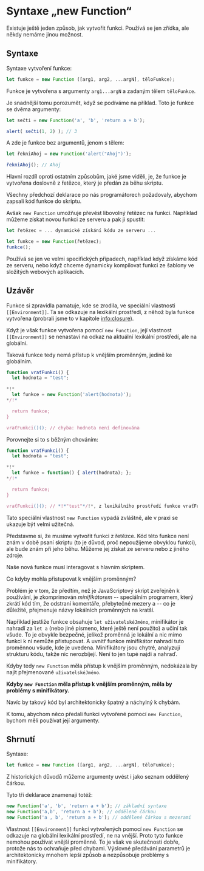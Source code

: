 
# Syntaxe „new Function“

Existuje ještě jeden způsob, jak vytvořit funkci. Používá se jen zřídka, ale někdy nemáme jinou možnost.

## Syntaxe

Syntaxe vytvoření funkce:

```js
let funkce = new Function ([arg1, arg2, ...argN], těloFunkce);
```

Funkce je vytvořena s argumenty `arg1...argN` a zadaným tělem `těloFunkce`.

Je snadnější tomu porozumět, když se podíváme na příklad. Toto je funkce se dvěma argumenty:

```js run
let sečti = new Function('a', 'b', 'return a + b');

alert( sečti(1, 2) ); // 3
```

A zde je funkce bez argumentů, jenom s tělem:

```js run
let řekniAhoj = new Function('alert("Ahoj")');

řekniAhoj(); // Ahoj
```

Hlavní rozdíl oproti ostatním způsobům, jaké jsme viděli, je, že funkce je vytvořena doslovně z řetězce, který je předán za běhu skriptu.

Všechny předchozí deklarace po nás programátorech požadovaly, abychom zapsali kód funkce do skriptu.

Avšak `new Function` umožňuje převést libovolný řetězec na funkci. Například můžeme získat novou funkci ze serveru a pak ji spustit:

```js
let řetězec = ... dynamické získání kódu ze serveru ...

let funkce = new Function(řetězec);
funkce();
```

Používá se jen ve velmi specifických případech, například když získáme kód ze serveru, nebo když chceme dynamicky kompilovat funkci ze šablony ve složitých webových aplikacích.

## Uzávěr

Funkce si zpravidla pamatuje, kde se zrodila, ve speciální vlastnosti `[[Environment]]`. Ta se odkazuje na lexikální prostředí, z něhož byla funkce vytvořena (probrali jsme to v kapitole <info:closure>).

Když je však funkce vytvořena pomocí `new Function`, její vlastnost `[[Environment]]` se nenastaví na odkaz na aktuální lexikální prostředí, ale na globální.

Taková funkce tedy nemá přístup k vnějším proměnným, jedině ke globálním.

```js run
function vraťFunkci() {
  let hodnota = "test";

*!*
  let funkce = new Function('alert(hodnota)');
*/!*

  return funkce;
}

vraťFunkci()(); // chyba: hodnota není definována
```

Porovnejte si to s běžným chováním:

```js run
function vraťFunkci() {
  let hodnota = "test";

*!*
  let funkce = function() { alert(hodnota); };
*/!*

  return funkce;
}

vraťFunkci()(); // *!*"test"*/!*, z lexikálního prostředí funkce vraťFunkci
```

Tato speciální vlastnost `new Function` vypadá zvláštně, ale v praxi se ukazuje být velmi užitečná.

Představme si, že musíme vytvořit funkci z řetězce. Kód této funkce není znám v době psaní skriptu (to je důvod, proč nepoužijeme obvyklou funkci), ale bude znám při jeho běhu. Můžeme jej získat ze serveru nebo z jiného zdroje.

Naše nová funkce musí interagovat s hlavním skriptem.

Co kdyby mohla přistupovat k vnějším proměnným?

Problém je v tom, že předtím, než je JavaScriptový skript zveřejněn k používání, je zkomprimován *minifikátorem* -- speciálním programem, který zkrátí kód tím, že odstraní komentáře, přebytečné mezery a -- co je důležité, přejmenuje názvy lokálních proměnných na kratší.

Například jestliže funkce obsahuje `let uživatelskéJméno`, minifikátor je nahradí za `let a` (nebo jiné písmeno, které ještě není použito) a učiní tak všude. To je obvykle bezpečné, jelikož proměnná je lokální a nic mimo funkci k ní nemůže přistupovat. A uvnitř funkce minifikátor nahradí tuto proměnnou všude, kde je uvedena. Minifikátory jsou chytré, analyzují strukturu kódu, takže nic nerozbíjejí. Není to jen tupé najdi a nahraď.

Kdyby tedy `new Function` měla přístup k vnějším proměnným, nedokázala by najít přejmenované `uživatelskéJméno`.

**Kdyby `new Function` měla přístup k vnějším proměnným, měla by problémy s minifikátory.**

Navíc by takový kód byl architektonicky špatný a náchylný k chybám.

K tomu, abychom něco předali funkci vytvořené pomocí `new Function`, bychom měli používat její argumenty.

## Shrnutí

Syntaxe:

```js
let funkce = new Function ([arg1, arg2, ...argN], těloFunkce);
```

Z historických důvodů můžeme argumenty uvést i jako seznam oddělený čárkou.

Tyto tři deklarace znamenají totéž:

```js
new Function('a', 'b', 'return a + b'); // základní syntaxe
new Function('a,b', 'return a + b'); // oddělené čárkou
new Function('a , b', 'return a + b'); // oddělené čárkou s mezerami
```

Vlastnost `[[Environment]]` funkcí vytvořených pomocí `new Function` se odkazuje na globální lexikální prostředí, ne na vnější. Proto tyto funkce nemohou používat vnější proměnné. To je však ve skutečnosti dobře, protože nás to ochraňuje před chybami. Výslovné předávání parametrů je architektonicky mnohem lepší způsob a nezpůsobuje problémy s minifikátory.

